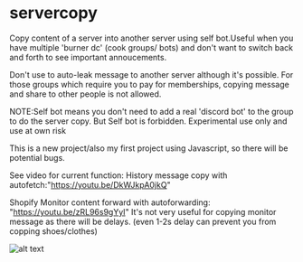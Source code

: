 # servercopy
Copy content of a server into another server using self bot.Useful when you have multiple 'burner dc' (cook groups/ bots) and don't want to switch back and forth to see important annoucements.

Don't use to auto-leak message to another server although it's possible. For those groups which require you to pay for memberships, copying message and share to other people is not allowed.




NOTE:Self bot means you don't need to add a real 'discord bot' to the group to do the server copy. But Self bot is forbidden. Experimental use only and use at own risk

This is a new project/also my first project using Javascript, so there will be potential bugs.


See video for current function:
History message copy with autofetch:"https://youtu.be/DkWJkpA0jkQ"

Shopify Monitor content forward with autoforwarding: "https://youtu.be/zRL96s9gYyI"
It's not very useful for copying monitor message as there will be delays.
(even 1-2s delay can prevent you from copping shoes/clothes)


![alt text](https://i.imgur.com/vmG2Yha.png)
